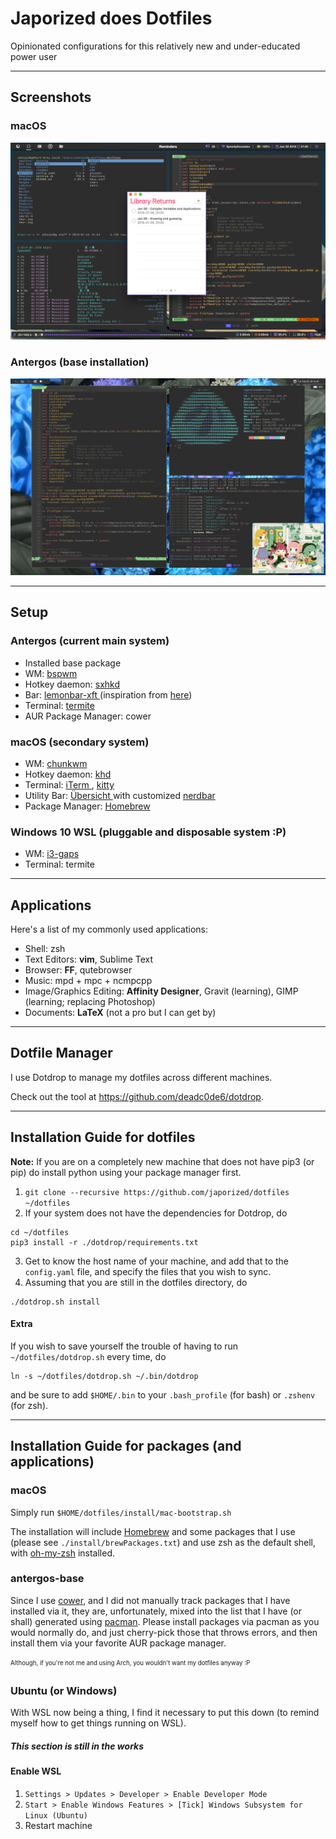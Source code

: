 # Japorized does Dotfiles
Opinionated configurations for this relatively new and under-educated power user

---

## Screenshots

### macOS

![macOS scrot](/screenshots/macos-2018jan22.png?raw=true "macOS Screenshot")

### Antergos (base installation)

![antergos-base scrot](/screenshots/antergos-base_20180220.png?raw=true "antergos-base Screenshot")

---

## Setup

### Antergos (current main system)

* Installed base package
* WM: [ bspwm ](https://github.com/baskerville/bspwm)
* Hotkey daemon: [ sxhkd ](https://github.com/baskerville/sxhkd)
* Bar: [ lemonbar-xft ](https://github.com/krypt-n/bar) (inspiration from [here](https://www.reddit.com/r/unixporn/comments/6g5vx0/windowchef_comfy/))
* Terminal: [ termite ](https://github.com/thestinger/termite/)
* AUR Package Manager: cower

### macOS (secondary system)

* WM: [ chunkwm ](https://github.com/koekeishiya/chunkwm)
* Hotkey daemon: [ khd ](https://github.com/koekeishiya/khd)
* Terminal: [ iTerm ](https://iterm2.com/), [ kitty ](https://github.com/kovidgoyal/kitty)
* Utility Bar: [ Übersicht ](http://tracesof.net/uebersicht/) with customized [ nerdbar ](https://github.com/apierz/nerdbar.widget)
* Package Manager: [ Homebrew ](https://brew.sh)

### Windows 10 WSL (pluggable and disposable system :P)

* WM: [ i3-gaps ](https://github.com/Airblader/i3)
* Terminal: termite

---

## Applications

Here's a list of my commonly used applications:

* Shell: zsh
* Text Editors: **vim**, Sublime Text
* Browser: **FF**, qutebrowser
* Music: mpd + mpc + ncmpcpp
* Image/Graphics Editing: **Affinity Designer**, Gravit (learning), GIMP (learning; replacing Photoshop)
* Documents: **LaTeX** (not a pro but I can get by)

---

## Dotfile Manager

I use Dotdrop to manage my dotfiles across different machines.

Check out the tool at https://github.com/deadc0de6/dotdrop.

---

## Installation Guide for dotfiles

**Note:** If you are on a completely new machine that does not have pip3 (or pip) do install python using your package manager first.

1. `git clone --recursive https://github.com/japorized/dotfiles ~/dotfiles`
2. If your system does not have the dependencies for Dotdrop, do
  ```shell
  cd ~/dotfiles
  pip3 install -r ./dotdrop/requirements.txt
  ```
3. Get to know the host name of your machine, and add that to the `config.yaml` file, and specify the files that you wish to sync.
4. Assuming that you are still in the dotfiles directory, do
  ```shell
  ./dotdrop.sh install
  ```

#### Extra
If you wish to save yourself the trouble of having to run `~/dotfiles/dotdrop.sh` every time, do
```shell
ln -s ~/dotfiles/dotdrop.sh ~/.bin/dotdrop
```
and be sure to add `$HOME/.bin` to your `.bash_profile` (for bash) or `.zshenv` (for zsh).

---

## Installation Guide for packages (and applications)

### macOS

Simply run `$HOME/dotfiles/install/mac-bootstrap.sh`

The installation will include [Homebrew](https://brew.sh) and some packages that I use (please see `./install/brewPackages.txt`) and use 
zsh as the default shell, with [oh-my-zsh](https://github.com/robbyrussell/oh-my-zsh) installed.
  
### antergos-base

Since I use [cower](https://aur.archlinux.org/packages/cower/), and I did not manually track packages that I have installed via it, 
they are, unfortunately, mixed into the list that I have (or shall) generated using [pacman](https://wiki.archlinux.org/index.php/Pacman). 
Please install packages via pacman as you would normally do, and just cherry-pick those that throws errors, and then install them via 
your favorite AUR package manager.

<sub><sup>Although, if you're not me and using Arch, you wouldn't want my dotfiles anyway :P</sup></sub>

### Ubuntu (or Windows)

With WSL now being a thing, I find it necessary to put this down (to remind myself how to get things running on WSL).

##### This section is still in the works

#### Enable WSL

1. `Settings > Updates > Developer > Enable Developer Mode`
2. `Start > Enable Windows Features > [Tick] Windows Subsystem for Linux (Ubuntu)`
3. Restart machine
